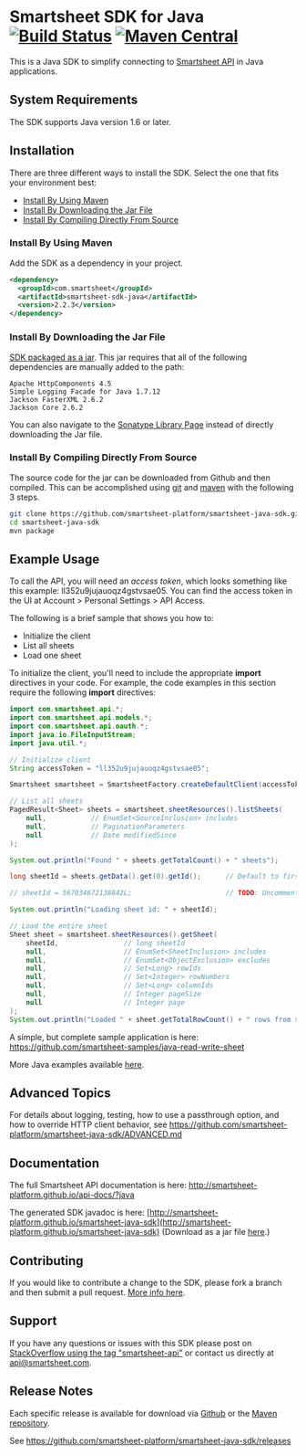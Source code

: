 # Smartsheet SDK for Java [![Build Status](https://travis-ci.org/smartsheet-platform/smartsheet-java-sdk.svg?branch=master)](https://travis-ci.org/smartsheet-platform/smartsheet-java-sdk) [![Maven Central](https://maven-badges.herokuapp.com/maven-central/com.smartsheet/smartsheet-sdk-java/badge.svg)](https://maven-badges.herokuapp.com/maven-central/com.smartsheet/smartsheet-sdk-java/)

This is a Java SDK to simplify connecting to [Smartsheet API](http://www.smartsheet.com/developers/api-documentation) in Java applications.

## System Requirements

The SDK supports Java version 1.6 or later.

## Installation
There are three different ways to install the SDK. Select the one that fits your environment best:

* [Install By Using Maven](#install-by-using-maven)
* [Install By Downloading the Jar File](#install-by-downloading-the-jar-file)
* [Install By Compiling Directly From Source](#install-by-compiling-directly-from-source)

### Install By Using Maven
Add the SDK as a dependency in your project.

```xml
<dependency>
  <groupId>com.smartsheet</groupId>
  <artifactId>smartsheet-sdk-java</artifactId>
  <version>2.2.3</version>
</dependency>
```

### Install By Downloading the Jar File
<!--* [The SDK packaged in a jar with Dependencies](https://oss.sonatype.org/service/local/artifact/maven/redirect?r=releases&g=com.smartsheet&a=smartsheet-sdk-java&v=LATEST) built in.-->
[SDK packaged as a jar](https://oss.sonatype.org/service/local/artifact/maven/redirect?r=releases&g=com.smartsheet&a=smartsheet-sdk-java&v=LATEST). This jar requires that all of the following dependencies are manually added to the path:

    Apache HttpComponents 4.5
    Simple Logging Facade for Java 1.7.12
    Jackson FasterXML 2.6.2
    Jackson Core 2.6.2

You can also navigate to the [Sonatype Library Page](https://search.maven.org/#search%7Cga%7C1%7Ca%3A%22smartsheet-sdk-java%22) instead of directly downloading the Jar file.

### Install By Compiling Directly From Source
The source code for the jar can be downloaded from Github and then compiled. This can be accomplished using [git](http://git-scm.com/) and [maven](http://maven.apache.org/) with the following 3 steps.

```bash
git clone https://github.com/smartsheet-platform/smartsheet-java-sdk.git
cd smartsheet-java-sdk
mvn package
```

## Example Usage
To call the API, you will need an *access token*, which looks something like this example: ll352u9jujauoqz4gstvsae05. You can find the access token in the UI at Account > Personal Settings > API Access.

The following is a brief sample that shows you how to:

* Initialize the client
* List all sheets
* Load one sheet

To initialize the client, you'll need to include the appropriate **import** directives in your code. For example, the code examples in this section require the following **import** directives:

```java
import com.smartsheet.api.*;
import com.smartsheet.api.models.*;
import com.smartsheet.api.oauth.*;
import java.io.FileInputStream;
import java.util.*;
```

```java
// Initialize client
String accessToken = "ll352u9jujauoqz4gstvsae05";

Smartsheet smartsheet = SmartsheetFactory.createDefaultClient(accessToken);

// List all sheets
PagedResult<Sheet> sheets = smartsheet.sheetResources().listSheets(
    null,           // EnumSet<SourceInclusion> includes
    null,           // PaginationParameters
    null            // Date modifiedSince
);

System.out.println("Found " + sheets.getTotalCount() + " sheets");

long sheetId = sheets.getData().get(0).getId();      // Default to first sheet

// sheetId = 567034672138842L;                       // TODO: Uncomment if you wish to read a specific sheet

System.out.println("Loading sheet id: " + sheetId);

// Load the entire sheet
Sheet sheet = smartsheet.sheetResources().getSheet(
    sheetId,                // long sheetId
    null,                   // EnumSet<SheetInclusion> includes
    null,                   // EnumSet<ObjectExclusion> excludes
    null,                   // Set<Long> rowIds
    null,                   // Set<Integer> rowNumbers
    null,                   // Set<Long> columnIds
    null,                   // Integer pageSize
    null                    // Integer page
);
System.out.println("Loaded " + sheet.getTotalRowCount() + " rows from sheet: " + sheet.getName());
```

A simple, but complete sample application is here: https://github.com/smartsheet-samples/java-read-write-sheet

More Java examples available [here](https://github.com/smartsheet-samples/).

## Advanced Topics
For details about logging, testing, how to use a passthrough option, and how to override HTTP client behavior, see https://github.com/smartsheet-platform/smartsheet-java-sdk/ADVANCED.md

## Documentation
The full Smartsheet API documentation is here: http://smartsheet-platform.github.io/api-docs/?java

The generated SDK javadoc is here: [http://smartsheet-platform.github.io/smartsheet-java-sdk](http://smartsheet-platform.github.io/smartsheet-java-sdk) (Download as a jar file [here](http://oss.sonatype.org/service/local/artifact/maven/redirect?r=releases&g=com.smartsheet&a=smartsheet-sdk-java&v=LATEST&c=javadoc).)

## Contributing
If you would like to contribute a change to the SDK, please fork a branch and then submit a pull request. [More info here](https://help.github.com/articles/using-pull-requests).

## Support
If you have any questions or issues with this SDK please post on [StackOverflow using the tag "smartsheet-api"](http://stackoverflow.com/questions/tagged/smartsheet-api) or contact us directly at api@smartsheet.com.
## Release Notes
Each specific release is available for download via [Github](https://github.com/smartsheet-platform/smartsheet-java-sdk/tags) or the [Maven repository](http://search.maven.org/#search%7Cgav%7C1%7Cg%3A%22com.smartsheet%22%20AND%20a%3A%22smartsheet-sdk-java%22).

See https://github.com/smartsheet-platform/smartsheet-java-sdk/releases
